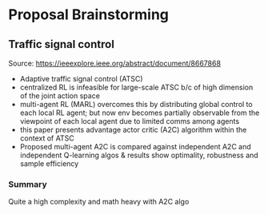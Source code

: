 # Proposal Brainstorming

## Traffic signal control

Source: https://ieeexplore.ieee.org/abstract/document/8667868

- Adaptive traffic signal control (ATSC)
- centralized RL is infeasible for large-scale ATSC b/c of high dimension of the joint action space
- multi-agent RL (MARL) overcomes this by distributing global control to each local RL agent; but now env becomes partially observable from the viewpoint of each local agent due to limited comms among agents
- this paper presents advantage actor critic (A2C) algorithm within the context of ATSC
- Proposed multi-agent A2C is compared against independent A2C and independent Q-learning algos & results show optimality, robustness and sample efficiency

### Summary

Quite a high complexity and math heavy with A2C algo
